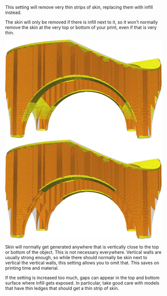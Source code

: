 This setting will remove very thin strips of skin, replacing them with infill instead.

The skin will only be removed if there is infill next to it, so it won't normally remove the skin at the very top or bottom of your print, even if that is very thin.

![Not removing any skin](../images/skin_preshrink_original.png)
![Thin strips are removed](../images/skin_preshrink_shrunk.png)

Skin will normally get generated anywhere that is vertically close to the top or bottom of the object. This is not necessary everywhere. Vertical walls are usually strong enough, so while there should normally be skin next to vertical the vertical walls, this setting allows you to omit that. This saves on printing time and material.

If the setting is increased too much, gaps can appear in the top and bottom surface where infill gets exposed. In particular, take good care with models that have thin ledges that should get a thin strip of skin.